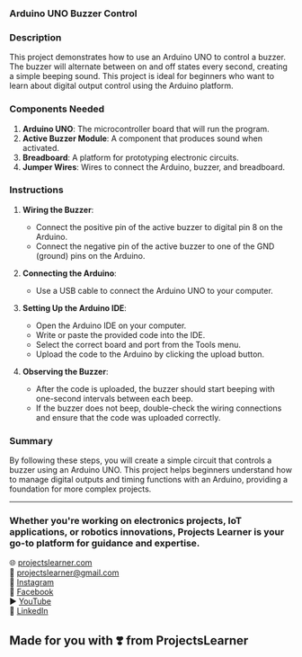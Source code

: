 ### Arduino UNO Buzzer Control

### Description
This project demonstrates how to use an Arduino UNO to control a buzzer. The buzzer will alternate between on and off states every second, creating a simple beeping sound. This project is ideal for beginners who want to learn about digital output control using the Arduino platform.

### Components Needed
1. **Arduino UNO**: The microcontroller board that will run the program.
2. **Active Buzzer Module**: A component that produces sound when activated.
3. **Breadboard**: A platform for prototyping electronic circuits.
4. **Jumper Wires**: Wires to connect the Arduino, buzzer, and breadboard.

### Instructions
1. **Wiring the Buzzer**:
   - Connect the positive pin of the active buzzer to digital pin 8 on the Arduino.
   - Connect the negative pin of the active buzzer to one of the GND (ground) pins on the Arduino.

2. **Connecting the Arduino**:
   - Use a USB cable to connect the Arduino UNO to your computer.

3. **Setting Up the Arduino IDE**:
   - Open the Arduino IDE on your computer.
   - Write or paste the provided code into the IDE.
   - Select the correct board and port from the Tools menu.
   - Upload the code to the Arduino by clicking the upload button.

4. **Observing the Buzzer**:
   - After the code is uploaded, the buzzer should start beeping with one-second intervals between each beep.
   - If the buzzer does not beep, double-check the wiring connections and ensure that the code was uploaded correctly.

### Summary
By following these steps, you will create a simple circuit that controls a buzzer using an Arduino UNO. This project helps beginners understand how to manage digital outputs and timing functions with an Arduino, providing a foundation for more complex projects.

---

### Whether you're working on electronics projects, IoT applications, or robotics innovations, Projects Learner is your go-to platform for guidance and expertise.

🌐 [projectslearner.com](https://www.projectslearner.com)  
📧 [projectslearner@gmail.com](mailto:projectslearner@gmail.com)  
📸 [Instagram](https://www.instagram.com/projectslearner/)  
📘 [Facebook](https://www.facebook.com/projectslearner)  
▶️ [YouTube](https://www.youtube.com/@ProjectsLearner)  
📘 [LinkedIn](https://www.linkedin.com/in/projectslearner)  

## Made for you with ❣️ from ProjectsLearner